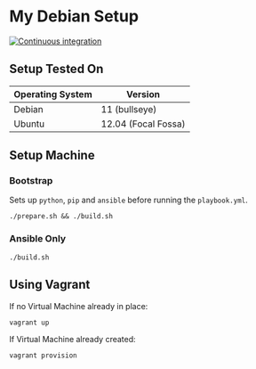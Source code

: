 # My Debian Setup

[![Continuous integration](https://github.com/svo/my-debian-setup/actions/workflows/main.yml/badge.svg?branch=main)](https://github.com/svo/my-debian-setup/actions/workflows/main.yml)

## Setup Tested On

| Operating System | Version |
|--|--|
| Debian | 11 (bullseye) |
| Ubuntu | 12.04 (Focal Fossa) |

## Setup Machine

### Bootstrap

Sets up `python`, `pip` and `ansible` before running the `playbook.yml`.

```
./prepare.sh && ./build.sh
```

### Ansible Only

```
./build.sh
```

## Using Vagrant

If no Virtual Machine already in place:

```
vagrant up
```

If Virtual Machine already created:

```
vagrant provision
```
